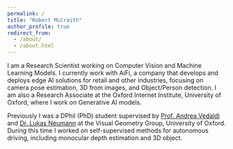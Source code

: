 ```yaml
---
permalink: /
title: "Robert McCraith"
author_profile: true
redirect_from: 
  - /about/
  - /about.html
---
```


I am a Research Scientist working on Computer Vision and Machine Learning Models.
I currently work with AiFi, a company that develops and deploys edge AI solutions for retail and other industries, focusing on camera pose estimation, 3D from images, and Object/Person detection. I am also a Research Associate at the Oxford Internet Institute, University of Oxford, where I work on Generative AI models.

Previously I was a DPhil (PhD) student supervised by [Prof. Andrea Vedaldi](https://www.robots.ox.ac.uk/~vedaldi/) and [Dr. Lukas Neumann](https://cmp.felk.cvut.cz/~neumalu1/) at the Visual Geometry Group, University of Oxford. During this time I worked on self-supervised methods for autonomous driving, including monocular depth estimation and 3D object.